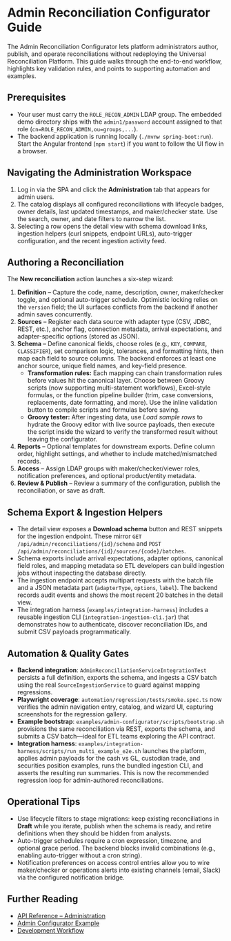 # Admin Reconciliation Configurator Guide

The Admin Reconciliation Configurator lets platform administrators author, publish, and operate
reconciliations without redeploying the Universal Reconciliation Platform. This guide walks through
the end-to-end workflow, highlights key validation rules, and points to supporting automation and
examples.

## Prerequisites

- Your user must carry the `ROLE_RECON_ADMIN` LDAP group. The embedded demo directory ships with the
  `admin1/password` account assigned to that role (`cn=ROLE_RECON_ADMIN,ou=groups,...`).
- The backend application is running locally (`./mvnw spring-boot:run`). Start the Angular frontend
  (`npm start`) if you want to follow the UI flow in a browser.

## Navigating the Administration Workspace

1. Log in via the SPA and click the **Administration** tab that appears for admin users.
2. The catalog displays all configured reconciliations with lifecycle badges, owner details, last
   updated timestamps, and maker/checker state. Use the search, owner, and date filters to narrow the
   list.
3. Selecting a row opens the detail view with schema download links, ingestion helpers (curl
   snippets, endpoint URLs), auto-trigger configuration, and the recent ingestion activity feed.

## Authoring a Reconciliation

The **New reconciliation** action launches a six-step wizard:

1. **Definition** – Capture the code, name, description, owner, maker/checker toggle, and optional
   auto-trigger schedule. Optimistic locking relies on the `version` field; the UI surfaces conflicts
   from the backend if another admin saves concurrently.
2. **Sources** – Register each data source with adapter type (CSV, JDBC, REST, etc.), anchor flag,
   connection metadata, arrival expectations, and adapter-specific options (stored as JSON).
3. **Schema** – Define canonical fields, choose roles (e.g., `KEY`, `COMPARE`, `CLASSIFIER`), set
   comparison logic, tolerances, and formatting hints, then map each field to source columns. The
   backend enforces at least one anchor source, unique field names, and key-field presence.
   - **Transformation rules:** Each mapping can chain transformation rules before values hit the
     canonical layer. Choose between Groovy scripts (now supporting multi-statement workflows),
     Excel-style formulas, or the function pipeline builder (trim, case conversions, replacements,
     date formatting, and more). Use the inline validation button to compile scripts and formulas
     before saving.
   - **Groovy tester:** After ingesting data, use *Load sample rows* to hydrate the Groovy editor with
     live source payloads, then execute the script inside the wizard to verify the transformed result
     without leaving the configurator.
4. **Reports** – Optional templates for downstream exports. Define column order, highlight settings,
   and whether to include matched/mismatched records.
5. **Access** – Assign LDAP groups with maker/checker/viewer roles, notification preferences, and
   optional product/entity metadata.
6. **Review & Publish** – Review a summary of the configuration, publish the reconciliation, or save
   as draft.

## Schema Export & Ingestion Helpers

- The detail view exposes a **Download schema** button and REST snippets for the ingestion endpoint.
  These mirror `GET /api/admin/reconciliations/{id}/schema` and
  `POST /api/admin/reconciliations/{id}/sources/{code}/batches`.
- Schema exports include arrival expectations, adapter options, canonical field roles, and mapping
  metadata so ETL developers can build ingestion jobs without inspecting the database directly.
- The ingestion endpoint accepts multipart requests with the batch file and a JSON metadata part
  (`adapterType`, `options`, `label`). The backend records audit events and shows the most recent 20
  batches in the detail view.
- The integration harness (`examples/integration-harness`) includes a reusable ingestion CLI
  (`integration-ingestion-cli.jar`) that demonstrates how to authenticate, discover reconciliation IDs,
  and submit CSV payloads programmatically.

## Automation & Quality Gates

- **Backend integration**: `AdminReconciliationServiceIntegrationTest` persists a full definition,
  exports the schema, and ingests a CSV batch using the real `SourceIngestionService` to guard against
  mapping regressions.
- **Playwright coverage**: `automation/regression/tests/smoke.spec.ts` now verifies the admin navigation
  entry, catalog, and wizard UI, capturing screenshots for the regression gallery.
- **Example bootstrap**: `examples/admin-configurator/scripts/bootstrap.sh` provisions the same
  reconciliation via REST, exports the schema, and submits a CSV batch—ideal for ETL teams exploring
  the API contract.
- **Integration harness**: `examples/integration-harness/scripts/run_multi_example_e2e.sh` launches the
  platform, applies admin payloads for the cash vs GL, custodian trade, and securities position
  examples, runs the bundled ingestion CLI, and asserts the resulting run summaries. This is now the
  recommended regression loop for admin-authored reconciliations.

## Operational Tips

- Use lifecycle filters to stage migrations: keep existing reconciliations in **Draft** while you
  iterate, publish when the schema is ready, and retire definitions when they should be hidden from
  analysts.
- Auto-trigger schedules require a cron expression, timezone, and optional grace period. The backend
  blocks invalid combinations (e.g., enabling auto-trigger without a cron string).
- Notification preferences on access control entries allow you to wire maker/checker or operations
  alerts into existing channels (email, Slack) via the configured notification bridge.

## Further Reading

- [API Reference – Administration](./API-Reference.md#74-administration)
- [Admin Configurator Example](../examples/admin-configurator/README.md)
- [Development Workflow](./Development-Workflow.md#81-onboarding-a-new-reconciliation-definition)
